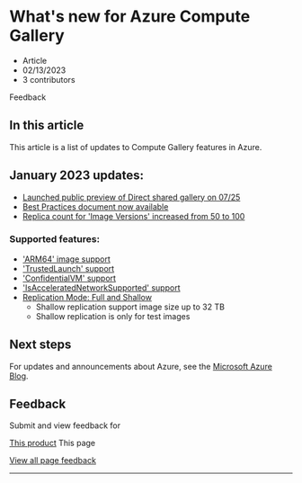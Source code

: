 # What's new for Azure Compute Gallery

* Article
* 02/13/2023
* 3 contributors

Feedback

## In this article

This article is a list of updates to Compute Gallery features in Azure.

## January 2023 updates:

* [Launched public preview of Direct shared gallery on 07/25](share-gallery-direct?tabs=portaldirect)
* [Best Practices document now available](azure-compute-gallery#best-practices)
* [Replica count for 'Image Versions' increased from 50 to 100](azure-compute-gallery#limits)

### Supported features:

* ['ARM64' image support](/en-us/cli/azure/sig/image-definition?view=azure-cli-latest#az-sig-image-definition-create&preserve-view=true)
* ['TrustedLaunch' support](/en-us/cli/azure/sig/image-definition?view=azure-cli-latest#az-sig-image-definition-create&preserve-view=true)
* ['ConfidentialVM' support](/en-us/cli/azure/sig/image-definition?view=azure-cli-latest#az-sig-image-definition-create&preserve-view=true)
* ['IsAcceleratedNetworkSupported' support](/en-us/cli/azure/sig/image-definition?view=azure-cli-latest#az-sig-image-definition-create&preserve-view=true)
* [Replication Mode: Full and Shallow](/en-us/cli/azure/sig/image-version?view=azure-cli-latest#commands&preserve-view=true)
	+ Shallow replication support image size up to 32 TB
	+ Shallow replication is only for test images

## Next steps

For updates and announcements about Azure, see the [Microsoft Azure Blog](https://azure.microsoft.com/blog/).

## Feedback

Submit and view feedback for

[This product](https://feedback.azure.com/d365community/forum/ec2f1827-be25-ec11-b6e6-000d3a4f0f1c)
This page

[View all page feedback](https://github.com/MicrosoftDocs/azure-docs/issues)

---
